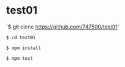 test01
======

`$ git clone https://github.com/747500/test01'

`$ cd test01`

`$ npm install`

`$ npm test`

